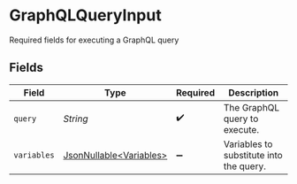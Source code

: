 # GraphQLQueryInput

Required fields for executing a GraphQL query


## Fields

| Field                                                            | Type                                                             | Required                                                         | Description                                                      |
| ---------------------------------------------------------------- | ---------------------------------------------------------------- | ---------------------------------------------------------------- | ---------------------------------------------------------------- |
| `query`                                                          | *String*                                                         | :heavy_check_mark:                                               | The GraphQL query to execute.                                    |
| `variables`                                                      | [JsonNullable\<Variables>](../../models/components/Variables.md) | :heavy_minus_sign:                                               | Variables to substitute into the query.                          |